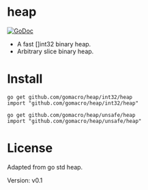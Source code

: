# heap

[![GoDoc](https://godoc.org/github.com/gomacro/heap/unsafe/heap?status.svg)](https://godoc.org/github.com/gomacro/heap/unsafe/heap)

*	A fast []int32 binary heap.
*	Arbitrary slice binary heap.

# Install
	go get github.com/gomacro/heap/int32/heap
	import "github.com/gomacro/heap/int32/heap"
<!-- -->
	go get github.com/gomacro/heap/unsafe/heap
	import "github.com/gomacro/heap/unsafe/heap"


# License

Adapted from go std heap.

Version: v0.1
